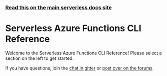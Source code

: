 <!--
title: Serverless - Azure Functions - CLI Reference
menuText: CLI Reference
layout: Doc
-->

<!-- DOCS-SITE-LINK:START automatically generated  -->

### [Read this on the main serverless docs site](https://www.serverless.com/framework/docs/providers/azure/cli-reference/)

<!-- DOCS-SITE-LINK:END -->

# Serverless Azure Functions CLI Reference

Welcome to the Serverless Azure Functions CLI Reference! Please select a section
on the left to get started.

If you have questions, join the [chat in gitter](https://gitter.im/serverless/serverless) or [post over on the forums](http://forum.serverless.com/).
